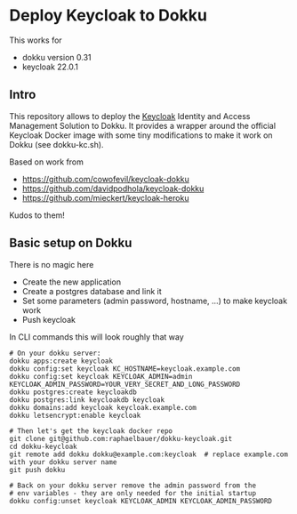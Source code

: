 # Deploy Keycloak to Dokku

This works for
- dokku version 0.31
- keycloak 22.0.1

## Intro

This repository allows to deploy the [Keycloak](https://www.keycloak.org) Identity and Access Management Solution to Dokku. It provides a wrapper around the official Keycloak Docker image with some tiny modifications to make it work on Dokku (see dokku-kc.sh).

Based on work from
- https://github.com/cowofevil/keycloak-dokku
- https://github.com/davidpodhola/keycloak-dokku
- https://github.com/mieckert/keycloak-heroku

Kudos to them!

## Basic setup on Dokku

There is no magic here 
- Create the new application
- Create a postgres database and link it
- Set some parameters (admin password, hostname, ...) to make keycloak work
- Push keycloak

In CLI commands this will look roughly that way

```
# On your dokku server:
dokku apps:create keycloak
dokku config:set keycloak KC_HOSTNAME=keycloak.example.com
dokku config:set keycloak KEYCLOAK_ADMIN=admin KEYCLOAK_ADMIN_PASSWORD=YOUR_VERY_SECRET_AND_LONG_PASSWORD
dokku postgres:create keycloakdb
dokku postgres:link keycloakdb keycloak
dokku domains:add keycloak keycloak.example.com
dokku letsencrypt:enable keycloak

# Then let's get the keycloak docker repo
git clone git@github.com:raphaelbauer/dokku-keycloak.git
cd dokku-keycloak
git remote add dokku dokku@example.com:keycloak  # replace example.com with your dokku server name
git push dokku

# Back on your dokku server remove the admin password from the 
# env variables - they are only needed for the initial startup
dokku config:unset keycloak KEYCLOAK_ADMIN KEYCLOAK_ADMIN_PASSWORD
```
